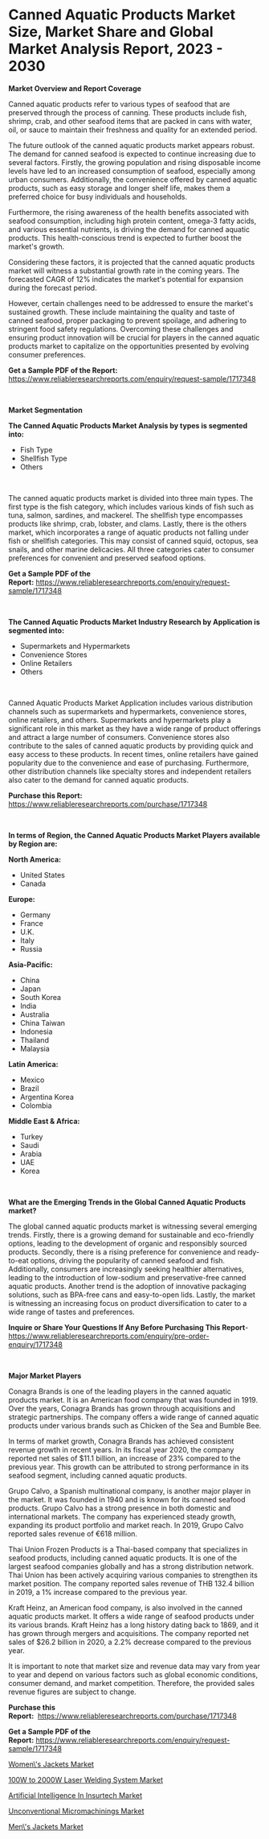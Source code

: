 <p><h1>Canned Aquatic Products Market Size, Market Share and Global Market Analysis Report, 2023 - 2030</h1></p><p><strong>Market Overview and Report Coverage</strong></p>
<p><p>Canned aquatic products refer to various types of seafood that are preserved through the process of canning. These products include fish, shrimp, crab, and other seafood items that are packed in cans with water, oil, or sauce to maintain their freshness and quality for an extended period.</p><p>The future outlook of the canned aquatic products market appears robust. The demand for canned seafood is expected to continue increasing due to several factors. Firstly, the growing population and rising disposable income levels have led to an increased consumption of seafood, especially among urban consumers. Additionally, the convenience offered by canned aquatic products, such as easy storage and longer shelf life, makes them a preferred choice for busy individuals and households.</p><p>Furthermore, the rising awareness of the health benefits associated with seafood consumption, including high protein content, omega-3 fatty acids, and various essential nutrients, is driving the demand for canned aquatic products. This health-conscious trend is expected to further boost the market's growth.</p><p>Considering these factors, it is projected that the canned aquatic products market will witness a substantial growth rate in the coming years. The forecasted CAGR of 12% indicates the market's potential for expansion during the forecast period.</p><p>However, certain challenges need to be addressed to ensure the market's sustained growth. These include maintaining the quality and taste of canned seafood, proper packaging to prevent spoilage, and adhering to stringent food safety regulations. Overcoming these challenges and ensuring product innovation will be crucial for players in the canned aquatic products market to capitalize on the opportunities presented by evolving consumer preferences.</p></p>
<p><strong>Get a Sample PDF of the Report:</strong> <a href="https://www.reliableresearchreports.com/enquiry/request-sample/1717348">https://www.reliableresearchreports.com/enquiry/request-sample/1717348</a></p>
<p>&nbsp;</p>
<p><strong>Market Segmentation</strong></p>
<p><strong>The Canned Aquatic Products Market Analysis by types is segmented into:</strong></p>
<p><ul><li>Fish Type</li><li>Shellfish Type</li><li>Others</li></ul></p>
<p>&nbsp;</p>
<p><p>The canned aquatic products market is divided into three main types. The first type is the fish category, which includes various kinds of fish such as tuna, salmon, sardines, and mackerel. The shellfish type encompasses products like shrimp, crab, lobster, and clams. Lastly, there is the others market, which incorporates a range of aquatic products not falling under fish or shellfish categories. This may consist of canned squid, octopus, sea snails, and other marine delicacies. All three categories cater to consumer preferences for convenient and preserved seafood options.</p></p>
<p><strong>Get a Sample PDF of the Report:</strong>&nbsp;<a href="https://www.reliableresearchreports.com/enquiry/request-sample/1717348">https://www.reliableresearchreports.com/enquiry/request-sample/1717348</a></p>
<p>&nbsp;</p>
<p><strong>The Canned Aquatic Products Market Industry Research by Application is segmented into:</strong></p>
<p><ul><li>Supermarkets and Hypermarkets</li><li>Convenience Stores</li><li>Online Retailers</li><li>Others</li></ul></p>
<p>&nbsp;</p>
<p><p>Canned Aquatic Products Market Application includes various distribution channels such as supermarkets and hypermarkets, convenience stores, online retailers, and others. Supermarkets and hypermarkets play a significant role in this market as they have a wide range of product offerings and attract a large number of consumers. Convenience stores also contribute to the sales of canned aquatic products by providing quick and easy access to these products. In recent times, online retailers have gained popularity due to the convenience and ease of purchasing. Furthermore, other distribution channels like specialty stores and independent retailers also cater to the demand for canned aquatic products.</p></p>
<p><strong>Purchase this Report:</strong>&nbsp; <a href="https://www.reliableresearchreports.com/purchase/1717348">https://www.reliableresearchreports.com/purchase/1717348</a></p>
<p>&nbsp;</p>
<p><strong>In terms of Region, the Canned Aquatic Products Market Players available by Region are:</strong></p>
<p>
    <p> <strong> North America: </strong>
        <ul>
            <li>United States</li>
            <li>Canada</li>
        </ul>
        </p> 
    <p> <strong> Europe: </strong>
        <ul>
            <li>Germany</li>
            <li>France</li>
            <li>U.K.</li>
            <li>Italy</li>
            <li>Russia</li>
        </ul>
        </p> 
    <p> <strong> Asia-Pacific: </strong>
        <ul>
            <li>China</li>
            <li>Japan</li>
            <li>South Korea</li>
            <li>India</li>
            <li>Australia</li>
            <li>China Taiwan</li>
            <li>Indonesia</li>
            <li>Thailand</li>
            <li>Malaysia</li>
        </ul>
        </p> 
    <p> <strong> Latin America: </strong>
        <ul>
            <li>Mexico</li>
            <li>Brazil</li>
            <li>Argentina Korea</li>
            <li>Colombia</li>
        </ul>
        </p> 
    <p> <strong> Middle East & Africa: </strong>
        <ul>
            <li>Turkey</li>
            <li>Saudi</li>
            <li>Arabia</li>
            <li>UAE</li>
            <li>Korea</li>
        </ul>
    </p>
    </p>
<p>&nbsp;</p>
<p><strong>What are the Emerging Trends in the Global Canned Aquatic Products market?</strong></p>
<p><p>The global canned aquatic products market is witnessing several emerging trends. Firstly, there is a growing demand for sustainable and eco-friendly options, leading to the development of organic and responsibly sourced products. Secondly, there is a rising preference for convenience and ready-to-eat options, driving the popularity of canned seafood and fish. Additionally, consumers are increasingly seeking healthier alternatives, leading to the introduction of low-sodium and preservative-free canned aquatic products. Another trend is the adoption of innovative packaging solutions, such as BPA-free cans and easy-to-open lids. Lastly, the market is witnessing an increasing focus on product diversification to cater to a wide range of tastes and preferences.</p></p>
<p><strong>Inquire or Share Your Questions If Any Before Purchasing This Report</strong>- <a href="https://www.reliableresearchreports.com/enquiry/pre-order-enquiry/1717348">https://www.reliableresearchreports.com/enquiry/pre-order-enquiry/1717348</a></p>
<p>&nbsp;</p>
<p><strong>Major Market Players</strong></p>
<p><p>Conagra Brands is one of the leading players in the canned aquatic products market. It is an American food company that was founded in 1919. Over the years, Conagra Brands has grown through acquisitions and strategic partnerships. The company offers a wide range of canned aquatic products under various brands such as Chicken of the Sea and Bumble Bee. </p><p>In terms of market growth, Conagra Brands has achieved consistent revenue growth in recent years. In its fiscal year 2020, the company reported net sales of $11.1 billion, an increase of 23% compared to the previous year. This growth can be attributed to strong performance in its seafood segment, including canned aquatic products.</p><p>Grupo Calvo, a Spanish multinational company, is another major player in the market. It was founded in 1940 and is known for its canned seafood products. Grupo Calvo has a strong presence in both domestic and international markets. The company has experienced steady growth, expanding its product portfolio and market reach. In 2019, Grupo Calvo reported sales revenue of €618 million.</p><p>Thai Union Frozen Products is a Thai-based company that specializes in seafood products, including canned aquatic products. It is one of the largest seafood companies globally and has a strong distribution network. Thai Union has been actively acquiring various companies to strengthen its market position. The company reported sales revenue of THB 132.4 billion in 2019, a 1% increase compared to the previous year.</p><p>Kraft Heinz, an American food company, is also involved in the canned aquatic products market. It offers a wide range of seafood products under its various brands. Kraft Heinz has a long history dating back to 1869, and it has grown through mergers and acquisitions. The company reported net sales of $26.2 billion in 2020, a 2.2% decrease compared to the previous year.</p><p>It is important to note that market size and revenue data may vary from year to year and depend on various factors such as global economic conditions, consumer demand, and market competition. Therefore, the provided sales revenue figures are subject to change.</p></p>
<p><strong>Purchase this Report:</strong>&nbsp;&nbsp;<a href="https://www.reliableresearchreports.com/purchase/1717348">https://www.reliableresearchreports.com/purchase/1717348</a></p>
<p></p>
<p><strong>Get a Sample PDF of the Report:</strong>&nbsp;<a href="https://www.reliableresearchreports.com/enquiry/request-sample/1717348">https://www.reliableresearchreports.com/enquiry/request-sample/1717348</a></p>
<p><p><a href="https://medium.com/@ollierippin/decoding-women-s-jackets-market-metrics-market-share-trends-and-growth-patterns-8d5c6cf4a335">Women\'s Jackets Market</a></p><p><a href="https://www.linkedin.com/pulse/100w-2000w-laser-welding-system-market-insights-players-forecast/">100W to 2000W Laser Welding System Market</a></p><p><a href="https://www.linkedin.com/pulse/artificial-intelligence-insurtech-market-size-share-global-analysis/">Artificial Intelligence In Insurtech Market</a></p><p><a href="https://www.linkedin.com/pulse/unconventional-micromachinings-market-share-amp-new-trends-analysis/">Unconventional Micromachinings Market</a></p><p><a href="https://medium.com/@danesanford_55006/men-s-jackets-market-the-key-to-successful-business-strategy-forecast-till-2030-38d1c3ef626b">Men\'s Jackets Market</a></p></p>